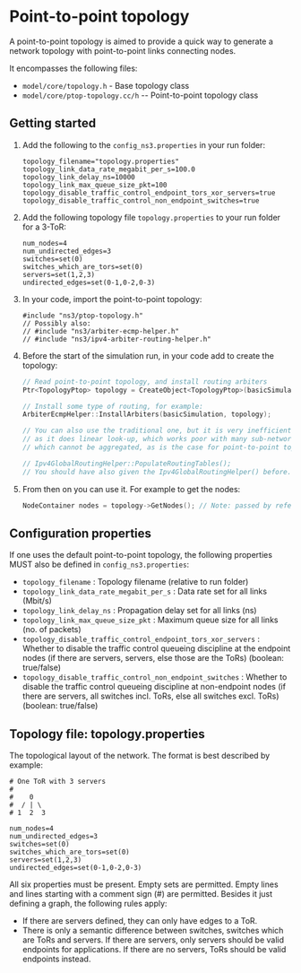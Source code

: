 # Point-to-point topology

A point-to-point topology is aimed to provide a quick way to generate a network topology with point-to-point links connecting nodes.

It encompasses the following files:

* `model/core/topology.h` - Base topology class
* `model/core/ptop-topology.cc/h` -- Point-to-point topology class


## Getting started

1. Add the following to the `config_ns3.properties` in your run folder:

   ```
   topology_filename="topology.properties"
   topology_link_data_rate_megabit_per_s=100.0
   topology_link_delay_ns=10000
   topology_link_max_queue_size_pkt=100
   topology_disable_traffic_control_endpoint_tors_xor_servers=true
   topology_disable_traffic_control_non_endpoint_switches=true
   ```

2. Add the following topology file `topology.properties` to your run folder for a 3-ToR:

   ```
   num_nodes=4
   num_undirected_edges=3
   switches=set(0)
   switches_which_are_tors=set(0)
   servers=set(1,2,3)
   undirected_edges=set(0-1,0-2,0-3)
   ```

3. In your code, import the point-to-point topology:

   ```
   #include "ns3/ptop-topology.h"
   // Possibly also: 
   // #include "ns3/arbiter-ecmp-helper.h"
   // #include "ns3/ipv4-arbiter-routing-helper.h"
   ```

4. Before the start of the simulation run, in your code add to create the topology:

    ```c++
    // Read point-to-point topology, and install routing arbiters
    Ptr<TopologyPtop> topology = CreateObject<TopologyPtop>(basicSimulation, Ipv4ArbiterRoutingHelper());
   
   // Install some type of routing, for example:
    ArbiterEcmpHelper::InstallArbiters(basicSimulation, topology);
   
   // You can also use the traditional one, but it is very inefficient,
   // as it does linear look-up, which works poor with many sub-networks
   // which cannot be aggregated, as is the case for point-to-point topology. 
   
   // Ipv4GlobalRoutingHelper::PopulateRoutingTables();
   // You should have also given the Ipv4GlobalRoutingHelper() before.
    ```
   
5. From then on you can use it. For example to get the nodes:

    ```c++
    NodeContainer nodes = topology->GetNodes(); // Note: passed by reference
    ```


## Configuration properties

If one uses the default point-to-point topology, the following properties MUST also be defined in `config_ns3.properties`:
* `topology_filename` : Topology filename (relative to run folder)
* `topology_link_data_rate_megabit_per_s` : Data rate set for all links (Mbit/s)
* `topology_link_delay_ns` : Propagation delay set for all links (ns)
* `topology_link_max_queue_size_pkt` : Maximum queue size for all links (no. of packets)
* `topology_disable_traffic_control_endpoint_tors_xor_servers` : Whether to disable the traffic control queueing discipline at the endpoint nodes (if there are servers, servers, else those are the ToRs) (boolean: true/false)
* `topology_disable_traffic_control_non_endpoint_switches` : Whether to disable the traffic control queueing discipline at non-endpoint nodes (if there are servers, all switches incl. ToRs, else all switches excl. ToRs) (boolean: true/false)


## Topology file: topology.properties

The topological layout of the network. The format is best described by example:

```
# One ToR with 3 servers
#
#    0
#  / | \
# 1  2  3

num_nodes=4
num_undirected_edges=3
switches=set(0)
switches_which_are_tors=set(0)
servers=set(1,2,3)
undirected_edges=set(0-1,0-2,0-3)
```

All six properties must be present. Empty sets are permitted. Empty lines and lines starting with a comment sign (#) are permitted. Besides it just defining a graph, the following rules apply:

* If there are servers defined, they can only have edges to a ToR.
* There is only a semantic difference between switches, switches which are ToRs and servers. If there are servers, only servers should be valid endpoints for applications. If there are no servers, ToRs should be valid endpoints instead.
